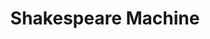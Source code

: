 ---
title:  "Shakespeare Machine"
description: "Shakespeare Machine is a permanent artwork in the lobby of the Public Theater in New York City. It was commissioned by the Department of Cultural Affairs’ Percent-for-Art program and the Public Theater. It opened to the public in October, 2012. Shakespeare Machine was awarded the 2013 [Excellence in Design Award](http://www1.nyc.gov/site/designcommission/awards/past-awards/design-awards-31.page) by the Public Design Commission of the City of New York.<br><br>The Shakespeare Machine remixes the text from 37 of Shakespeare’s plays. Custom software developed by OCR parses the text and finds similar phrases from all different plays. Each of the the 37 blades in the chandelier contains an entire play, and the software cycles through different modes that selects similar types of phrases, based on grammatical, rhythmic or semantic attributes.
"
category: shakespeare-machine
year: 2014
for: "Microsoft Cybercrime Unit"
for-link: "https://news.microsoft.com/presskits/dcu/#sm.00000b7w8fnigif79rsp9bqb4m5p1"
with: "The OCR"
with-link: "https://ocr.nyc/"
press: <a target='_blank' href='https://www.wired.com/2014/12/sci-fi-worthy-interface-tracking-criminal-botnets/'>Wired</a>
index: 7
images: ['Whole-p.jpg', 'viz3.jpg', 'ADJ-and-ADJ2 11.24.06 PM-p.jpg']
---